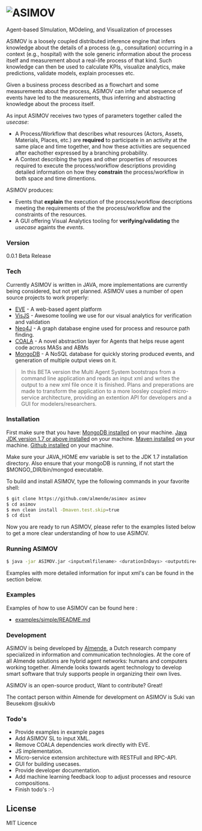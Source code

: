 # ![ASIMOV] 
Agent-based SImulation, MOdeling, and Visualization of processes


ASIMOV is a loosely coupled distributed inference engine that infers knowledge about the details of a process (e.g., consultation) occurring in a context (e.g., hospital) with the sole generic information about the process itself and measurement about a real-life process of that kind. Such knowledge can then be used to calculate KPIs, visualize analytics, make predictions, validate models, explain processes etc.   

Given a business process described as a flowchart and some measurements about the process, ASIMOV can infer what sequence of events have led to the measurements, thus inferring and abstracting knowledge about the process itself. 

As input ASIMOV receives two types of parameters together called the *usecase*:
  - A Process/Workflow that describes what resources (Actors, Assets, Materials, Places, etc.) are **required** to participate in an activity at the same place and time together, and how these activities are sequenced after eachother expressed by a branching probability.
  - A Context describing the types and other properties of resources required to execute the process/workflow descriptions providing detailed information on how they **constrain** the process/workflow in both space and time dimentions.

ASIMOV produces:
  - Events that **explain** the execution of the process/workflow descriptions meeting the requirements of the the process/workflow and the constraints of the resources.
  - A GUI offering Visual Analytics tooling for **verifying/validating** the *usecase* againts the *events*.

### Version
0.0.1 Beta Release

### Tech

Currently ASIMOV is written in JAVA, more implementations are currently being considered, but not yet planned. ASIMOV uses a number of open source projects to work properly:

* [EVE] - A web-based agent platform
* [VisJS] - Awesome tooling we use for our visual analytics for verification and validation
* [Neo4J] - A graph database engine used for process and resource path finding.
* [COALA] - A novel abstraction layer for Agents that helps reuse agent code across MASs and ABMs
* [MongoDB] - A NoSQL database for quickly storing produced events, and generation of multiple output views on it.

> In this BETA version the Multi Agent System bootstraps from a command line application and
> reads an input xml and writes the output to a new xml file once it is finished.
> Plans and preperations are made to transform the application to a more loosley coupled 
> micro-service architecture, providing an extention API for developers and a GUI for 
> modelers/researchers.

### Installation

First make sure that you have:
[MongoDB installed] on your machine.
[Java JDK version 1.7 or above installed] on your machine.
[Maven installed] on your machine.
[Github installed] on your machine.

Make sure your JAVA_HOME env variable is set to the JDK 1.7 installation directory.
Also ensure that your mongoDB is running, if not start the $MONGO_DIR/bin/mongod executable.

To build and install ASIMOV, type the following commands in your favorite shell:
```sh
$ git clone https://github.com/almende/asimov asimov
$ cd asimov
$ mvn clean install -Dmaven.test.skip=true
$ cd dist
```

Now you are ready to run ASIMOV, please refer to the examples listed below to get a more clear understanding of how to use ASIMOV.

### Running ASIMOV

```sh
$ java -jar ASIMOV.jar <inputxmlfilename> <durationInDays> <outputdirectory>
```

Examples with more detailed information for input xml's can be found in the section below.

### Examples

Examples of how to use ASIMOV can be found here :

* [examples/simple/README.md](https://github.com/almende/asimov/tree/master/examples/simple/README.md)

### Development

ASIMOV is being developed by [Almende], a Dutch research company specialized in information and communication technologies. At the core of all Almende solutions are hybrid agent networks: humans and computers working together. Almende looks towards agent technology to develop smart software that truly supports people in organizing their own lives.

ASIMOV is an open-source product, Want to contribute? Great!

The contact person within Almende for development on ASIMOV is Suki van Beusekom @sukivb

### Todo's

 - Provide examples in example pages
 - Add ASIMOV SL to input XML.
 - Remove COALA dependencies work directly with EVE.
 - JS implementation.
 - Micro-service extension architecture with RESTFull and RPC-API.
 - GUI for building usecases.
 - Provide developer documentation.
 - Add machine learning feedback loop to adjust processes and resource compositions.
 - Finish todo's :-)

License
----

MIT Licence

[EVE]:http://eve.almende.com
[VisJS]:http://visjs.org/
[Neo4j]:http://neo4j.com/
[COALA]:https://github.com/krevelen/coala
[MongoDB]:https://www.mongodb.org/
[MongoDB installed]:http://docs.mongodb.org/getting-started/shell/installation/
[Github installed]:http://git-scm.com/book/en/v2/Getting-Started-Installing-Git
[Maven installed]:https://maven.apache.org/download.cgi
[Java JDK version 1.7 or above installed]:http://www.oracle.com/technetwork/java/javase/downloads/jdk7-downloads-1880260.html
[Almende]:http://www.almende.com
[ASIMOV]:(https://raw.githubusercontent.com/almende/asimov/master/src/test/resources/gui/html/images/asimov_logo.png)
